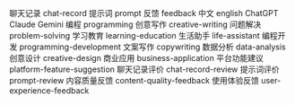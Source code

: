 聊天记录
chat-record
提示词
prompt
反馈
feedback
中文
english
ChatGPT
Claude
Gemini
编程
programming
创意写作
creative-writing
问题解决
problem-solving
学习教育
learning-education
生活助手
life-assistant
编程开发
programming-development
文案写作
copywriting
数据分析
data-analysis
创意设计
creative-design
商业应用
business-application
平台功能建议
platform-feature-suggestion
聊天记录评价
chat-record-review
提示词评价
prompt-review
内容质量反馈
content-quality-feedback
使用体验反馈
user-experience-feedback
